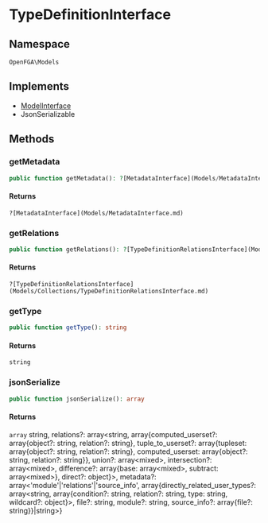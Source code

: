 # TypeDefinitionInterface


## Namespace
`OpenFGA\Models`

## Implements
* [ModelInterface](Models/ModelInterface.md)
* JsonSerializable

## Methods
### getMetadata

```php
public function getMetadata(): ?[MetadataInterface](Models/MetadataInterface.md)
```



#### Returns
`?[MetadataInterface](Models/MetadataInterface.md)` 

### getRelations

```php
public function getRelations(): ?[TypeDefinitionRelationsInterface](Models/Collections/TypeDefinitionRelationsInterface.md)
```



#### Returns
`?[TypeDefinitionRelationsInterface](Models/Collections/TypeDefinitionRelationsInterface.md)` 

### getType

```php
public function getType(): string
```



#### Returns
`string` 

### jsonSerialize

```php
public function jsonSerialize(): array
```



#### Returns
`array` string, relations?: array&lt;string, array{computed_userset?: array{object?: string, relation?: string}, tuple_to_userset?: array{tupleset: array{object?: string, relation?: string}, computed_userset: array{object?: string, relation?: string}}, union?: array&lt;mixed&gt;, intersection?: array&lt;mixed&gt;, difference?: array{base: array&lt;mixed&gt;, subtract: array&lt;mixed&gt;}, direct?: object}&gt;, metadata?: array&lt;&#039;module&#039;|&#039;relations&#039;|&#039;source_info&#039;, array{directly_related_user_types?: array&lt;string, array{condition?: string, relation?: string, type: string, wildcard?: object}&gt;, file?: string, module?: string, source_info?: array{file?: string}}|string&gt;}

